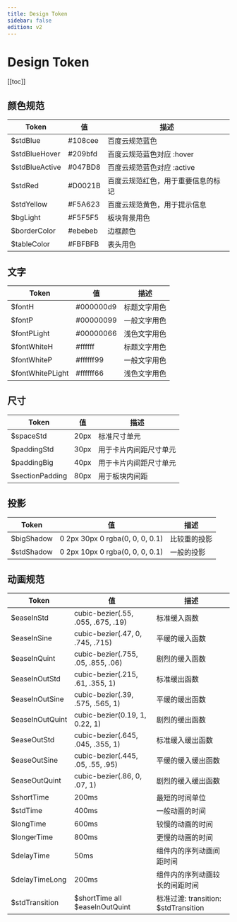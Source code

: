 ```yaml
---
title: Design Token
sidebar: false
edition: v2
---
```


# Design Token

[[toc]]

## 颜色规范

| Token | 值 | 描述 | 
| ---   |--- |--- |  
| $stdBlue | #108cee  | 百度云规范蓝色 |
| $stdBlueHover | #209bfd | 百度云规范蓝色对应 :hover |
| $stdBlueActive | #047BD8   | 百度云规范蓝色对应 :active |
| $stdRed | #D0021B   | 百度云规范红色，用于重要信息的标记|
| $stdYellow | #F5A623   | 百度云规范黄色，用于提示信息 |
| $bgLight | #F5F5F5  | 板块背景用色 |
| $borderColor | #ebebeb   | 边框颜色 |
| $tableColor | #FBFBFB   | 表头用色 |

## 文字

| Token | 值 | 描述 | 
| ---   |--- |--- |  
| $fontH | #000000d9   | 标题文字用色 |
| $fontP | #00000099   | 一般文字用色 |
| $fontPLight | #00000066   | 浅色文字用色 |
| $fontWhiteH   | #ffffff     | 标题文字用色 |
| $fontWhiteP| #ffffff99   | 一般文字用色 |
| $fontWhitePLight | #ffffff66   | 浅色文字用色 |

## 尺寸

| Token | 值 | 描述 | 
| ---   |--- |--- |  
| $spaceStd | 20px  | 标准尺寸单元 |
| $paddingStd | 30px  | 用于卡片内间距尺寸单元 |
| $paddingBig | 40px  | 用于卡片内间距尺寸单元 |
| $sectionPadding | 80px  | 用于板块内间距 |


## 投影

| Token | 值 | 描述 | 
| ---   |--- |--- |  
| $bigShadow | 0 2px 30px 0 rgba(0, 0, 0, 0.1)  | 比较重的投影 |
| $stdShadow | 0 2px 10px 0 rgba(0, 0, 0, 0.1)  | 一般的投影 |



## 动画规范

| Token | 值 | 描述 | 
| ---   |--- |--- |  
| $easeInStd | cubic-bezier(.55, .055, .675, .19)  | 标准缓入函数 |
| $easeInSine | cubic-bezier(.47, 0, .745, .715) | 平缓的缓入函数 |
| $easeInQuint | cubic-bezier(.755, .05, .855, .06)   | 剧烈的缓入函数 |
| $easeInOutStd | cubic-bezier(.215, .61, .355, 1)  | 标准缓出函数 |
| $easeInOutSine | cubic-bezier(.39, .575, .565, 1) | 平缓的缓出函数 |
| $easeInOutQuint | cubic-bezier(0.19, 1, 0.22, 1)    | 剧烈的缓出函数 |
| $easeOutStd | cubic-bezier(.645, .045, .355, 1)  | 标准缓入缓出函数 |
| $easeOutSine | cubic-bezier(.445, .05, .55, .95) | 平缓的缓入缓出函数 |
| $easeOutQuint | cubic-bezier(.86, 0, .07, 1)   | 剧烈的缓入缓出函数 |
| $shortTime | 200ms   | 最短的时间单位 |
| $stdTime | 400ms   | 一般动画的时间 |
| $longTime | 600ms   | 较慢的动画的时间 |
| $longerTime | 800ms | 更慢的动画的时间 |
| $delayTime | 50ms  | 组件内的序列动画间距时间 |
| $delayTimeLong | 200ms  | 组件内的序列动画较长的间距时间 |
| $stdTransition | $shortTime all $easeInOutQuint  | 标准过渡: transition: $stdTransition |
